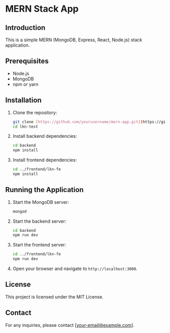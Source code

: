 # MERN Stack App

## Introduction

This is a simple MERN (MongoDB, Express, React, Node.js) stack application.

## Prerequisites

- Node.js
- MongoDB
- npm or yarn

## Installation

1. Clone the repository:

   ```bash
   git clone [https://github.com/yourusername/mern-app.git](https://github.com/ymahendraa/lkn-test.git
   cd lkn-test
   ```

2. Install backend dependencies:

   ```bash
   cd backend
   npm install
   ```

3. Install frontend dependencies:
   ```bash
   cd ../frontend/lkn-fe
   npm install
   ```

## Running the Application

1. Start the MongoDB server:

   ```bash
   mongod
   ```

2. Start the backend server:

   ```bash
   cd backend
   npm run dev
   ```

3. Start the frontend server:

   ```bash
   cd ../frontend/lkn-fe
   npm run dev
   ```

4. Open your browser and navigate to `http://localhost:3000`.

## License

This project is licensed under the MIT License.

## Contact

For any inquiries, please contact [your-email@example.com].
